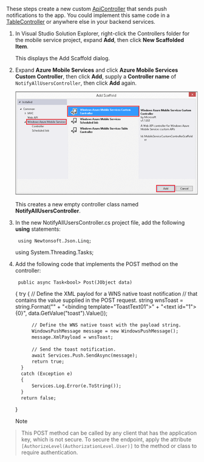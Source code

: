 These steps create a new custom [ApiController](http://go.microsoft.com/fwlink/p/?LinkId=512673) that sends push notifications to the app. You could implement this same code in a [TableController](http://msdn.microsoft.com/library/azure/dn643359.aspx) or anywhere else in your backend services. 

1. In Visual Studio Solution Explorer, right-click the Controllers folder for the mobile service project, expand **Add**, then click **New Scaffolded Item**.

    This displays the Add Scaffold dialog.

2. Expand **Azure Mobile Services** and click **Azure Mobile Services Custom Controller**, then click **Add**, supply a **Controller name** of `NotifyAllUsersController`, then click **Add** again.

    ![Web API Add Scaffold dialog](./media/mobile-services-dotnet-backend-update-server-push-vs2013/add-custom-api-controller.png)

    This creates a new empty controller class named **NotifyAllUsersController**. 

3. In the new NotifyAllUsersController.cs project file, add the following **using** statements:

        using Newtonsoft.Json.Linq;
     using System.Threading.Tasks;
4. Add the following code that implements the POST method on the controller:

        public async Task<bool> Post(JObject data)
     {
         try
         {
             // Define the XML paylod for a WNS native toast notification 
             // that contains the value supplied in the POST request.
             string wnsToast = 
                 string.Format("<?xml version=\"1.0\" encoding=\"utf-8\"?>" +
                 "<toast><visual><binding template=\"ToastText01\">" + 
                 "<text id=\"1\">{0}</text></binding></visual></toast>", 
                 data.GetValue("toast").Value<string>());

             // Define the WNS native toast with the payload string.
             WindowsPushMessage message = new WindowsPushMessage();
             message.XmlPayload = wnsToast;

             // Send the toast notification.
             await Services.Push.SendAsync(message);
             return true;
         }
         catch (Exception e)
         {
             Services.Log.Error(e.ToString());
         }
         return false;
     }

   > [!NOTE]
> This POST method can be called by any client that has the application key, which is not secure. To secure the endpoint, apply the attribute `[AuthorizeLevel(AuthorizationLevel.User)]` to the method or class to require authentication. 
> 

